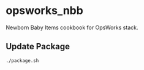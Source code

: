 # opsworks_nbb

Newborn Baby Items cookbook for OpsWorks stack.

## Update Package

```sh
./package.sh
```

